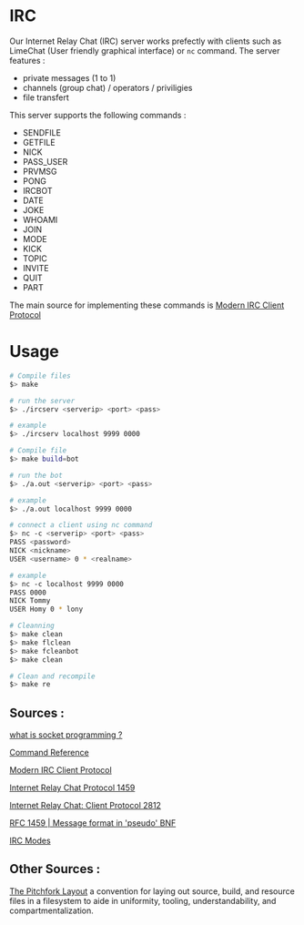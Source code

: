 # IRC

Our Internet Relay Chat (IRC) server works prefectly with clients such as LimeChat (User friendly graphical interface) or `nc` command.
The server features :
- private messages (1 to 1)
- channels (group chat) / operators / priviligies
- file transfert

This server supports the following commands :
- SENDFILE    
- GETFILE    
- NICK    
- PASS_USER    
- PRVMSG
- PONG
- IRCBOT
- DATE
- JOKE
- WHOAMI
- JOIN
- MODE
- KICK
- TOPIC
- INVITE
- QUIT
- PART

The main source for implementing these commands is [Modern IRC Client Protocol](https://modern.ircdocs.horse/)

# Usage

```bash
# Compile files
$> make

# run the server
$> ./ircserv <serverip> <port> <pass>

# example
$> ./ircserv localhost 9999 0000

```

```bash
# Compile file
$> make build=bot

# run the bot
$> ./a.out <serverip> <port> <pass>

# example
$> ./a.out localhost 9999 0000

```


```bash
# connect a client using nc command
$> nc -c <serverip> <port> <pass>
PASS <password>
NICK <nickname>
USER <username> 0 * <realname>

# example
$> nc -c localhost 9999 0000
PASS 0000
NICK Tommy
USER Homy 0 * lony
```

```bash
# Cleanning
$> make clean
$> make flclean
$> make fcleanbot
$> make clean

# Clean and recompile
$> make re
```

## Sources :

[what is socket programming ?](https://www.scaler.com/topics/socket-programming-in-c/)

[Command Reference](https://dd.ircdocs.horse/refs/commands/)

[Modern IRC Client Protocol](https://modern.ircdocs.horse/)

[Internet Relay Chat Protocol 1459](https://datatracker.ietf.org/doc/html/rfc1459)

[Internet Relay Chat: Client Protocol 2812](https://datatracker.ietf.org/doc/html/rfc2812)

[RFC 1459 | Message format in 'pseudo' BNF](https://www.rfcreader.com/#rfc1459)

[IRC Modes](https://modern.ircdocs.horse/#modes)

## Other Sources :

[The Pitchfork Layout](https://api.csswg.org/bikeshed/?force=1&url=https://raw.githubusercontent.com/vector-of-bool/pitchfork/spec/data/spec.bs#tld.src) a convention for laying out source, build, and resource files in a filesystem to aide in uniformity, tooling, understandability, and compartmentalization.
